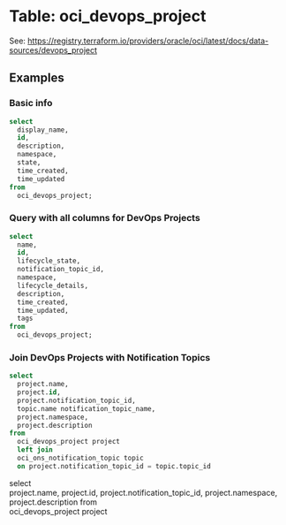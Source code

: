 # Table: oci_devops_project


See: https://registry.terraform.io/providers/oracle/oci/latest/docs/data-sources/devops_project 

## Examples

### Basic info

```sql
select
  display_name,
  id,
  description, 
  namespace,
  state,
  time_created,
  time_updated
from
  oci_devops_project;
```

### Query with all columns for DevOps Projects   

```sql
select   
  name,
  id, 
  lifecycle_state, 
  notification_topic_id, 
  namespace, 
  lifecycle_details, 
  description, 
  time_created, 
  time_updated, 
  tags 
from   
  oci_devops_project;
```

### Join DevOps Projects with Notification Topics   

```sql
select   
  project.name,
  project.id, 
  project.notification_topic_id, 
  topic.name notification_topic_name,
  project.namespace, 
  project.description
from   
  oci_devops_project project
  left join
  oci_ons_notification_topic topic
  on project.notification_topic_id = topic.topic_id
```


select   
  project.name,
  project.id, 
  project.notification_topic_id, 
  project.namespace, 
  project.description
from   
  oci_devops_project project